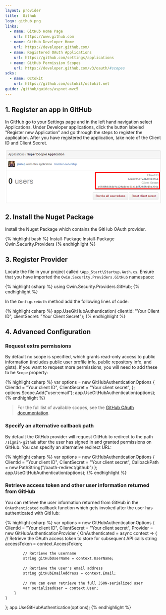 ```yaml
---
layout: provider
title:  Github
logo: github.png
links:
  - name: GitHub Home Page
    url: https://www.github.com
  - name: GitHub Developer Home
    url: https://developer.github.com/
  - name: Registered OAuth Applications
    url: https://github.com/settings/applications
  - name: GitHub Permission Scopes
    url: https://developer.github.com/v3/oauth/#scopes
sdks:
  - name: Octokit
    url: https://github.com/octokit/octokit.net
guide: /github/guides/aspnet-mvc5
---
```

## 1. Register an app in GitHub

In GitHub go to your Settings page and in the left hand navigation select Applications. Under Developer applications, click the button labeled "Register new Application" and go through the steps to register the application. After you have registered the application, take note of the Client ID and Client Secret.

![](/images/github-client-id-and-secret.png)

## 2. Install the Nuget Package

Install the Nuget Package which contains the GitHub OAuth provider.

{% highlight bash %}
Install-Package Install-Package Owin.Security.Providers
{% endhighlight %}

## 3. Register Provider

Locate the file in your project called `\App_Start\Startup.Auth.cs`. Ensure that you have imported the `Owin.Security.Providers.GitHub` namespace:

{% highlight csharp %}
using Owin.Security.Providers.GitHub;
{% endhighlight %}

In the `ConfigureAuth` method add the following lines of code:

{% highlight csharp %}
app.UseGitHubAuthentication(
    clientId: "Your Client ID",
    clientSecret: "Your Client Secret");
{% endhighlight %}

## 4. Advanced Configuration

### Request extra permissions

By default no scope is specified, which grants read-only access to public information (includes public user profile info, public repository info, and gists). If you want to request more permissions, you will need to add these to he `Scope` property:

{% highlight csharp %}
var options = new GitHubAuthenticationOptions
{
    ClientId = "Your client ID",
    ClientSecret = "Your client secret",
};
options.Scope.Add("user:email");
app.UseGitHubAuthentication(options);
{% endhighlight %}

> For the full list of available scopes, see the [GitHub OAuth documentation](https://developer.github.com/v3/oauth/#scopes).

### Specify an alternative callback path

By default the GitHub provider will request GitHub to redirect to the path `/signin-github` after the user has signed in and granted permissions on GitHub. You can specify an alternative redirect URL:

{% highlight csharp %}
var options = new GitHubAuthenticationOptions
{
    ClientId = "Your client ID",
    ClientSecret = "Your client secret",
    CallbackPath = new PathString("/oauth-redirect/github")
};
app.UseGitHubAuthentication(options);
{% endhighlight %}

### Retrieve access token and other user information returned from GitHub

You can retrieve the user information returned from GitHub in the `OnAuthenticated` callback function which gets invoked after the user has authenticated with GitHub:

{% highlight csharp %}
var options = new GitHubAuthenticationOptions
{
    ClientId = "Your client ID",
    ClientSecret = "Your client secret",
    Provider = new GitHubAuthenticationProvider
    {
        OnAuthenticated = async context =>
        {
            // Retrieve the OAuth access token to store for subsequent API calls
            string accessToken = context.AccessToken;

            // Retrieve the username
            string gitHubUserName = context.UserName;

            // Retrieve the user's email address
            string gitHubEmailAddress = context.Email;

            // You can even retrieve the full JSON-serialized user
            var serializedUser = context.User;
        }
    }
};
app.UseGitHubAuthentication(options);
{% endhighlight %}
